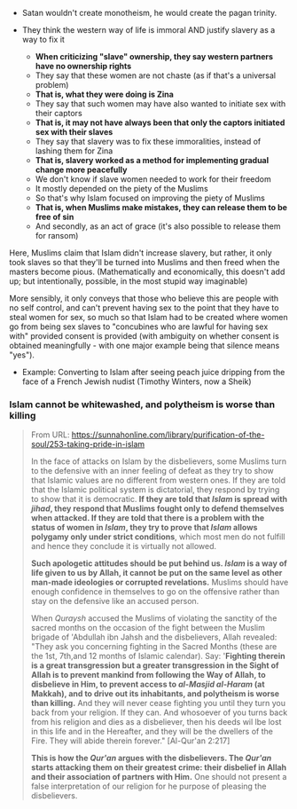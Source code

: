 - Satan wouldn't create monotheism, he would create the pagan trinity.


- They think the western way of life is immoral AND justify slavery as a way to fix it
	- **When criticizing "slave" ownership, they say western partners have no ownership rights**
	- They say that these women are not chaste (as if that's a universal problem)
	- **That is, what they were doing is Zina**
	- They say that such women may have also wanted to initiate sex with their captors
	- **That is, it may not have always been that only the captors initiated sex with their slaves**
	- They say that slavery was to fix these immoralities, instead of lashing them for Zina
	- **That is, slavery worked as a method for implementing gradual change more peacefully**
	- We don't know if slave women needed to work for their freedom
	- It mostly depended on the piety of the Muslims
	- So that's why Islam focused on improving the piety of Muslims
	- **That is, when Muslims make mistakes, they can release them to be free of sin**
	- And secondly, as an act of grace (it's also possible to release them for ransom)

Here, Muslims claim that Islam didn't increase slavery, but rather, it only took slaves so that they'll be turned into Muslims and then freed when the masters become pious. (Mathematically and economically, this doesn't add up; but intentionally, possible, in the most stupid way imaginable)

More sensibly, it only conveys that those who believe this are people with no self control, and can't prevent having sex to the point that they have to steal women for sex, so much so that Islam had to be created where women go from being sex slaves to "concubines who are lawful for having sex with" provided consent is provided (with ambiguity on whether consent is obtained meaningfully - with one major example being that silence means "yes").

- Example: Converting to Islam after seeing peach juice dripping from the face of a French Jewish nudist (Timothy Winters, now a Sheik)

### Islam cannot be whitewashed, and polytheism is worse than killing
> From URL: https://sunnahonline.com/library/purification-of-the-soul/253-taking-pride-in-islam
>
> In the face of attacks on Islam by the disbelievers, some Muslims turn to the defensive with an inner feeling of defeat as they try to show that Islamic values are no different from western ones. If they are told that the Islamic political system is dictatorial, they respond by trying to show that it is democratic. **If they are told that _Islam_ is spread with _jihad_, they respond that Muslims fought only to defend themselves when attacked. If they are told that there is a problem with the status of women in _Islam_, they try to prove that _Islam_ allows polygamy only under strict conditions**, which most men do not fulfill and hence they conclude it is virtually not allowed.
> 
> **Such apologetic attitudes should be put behind us. _Islam_ is a way of life given to us by Allah, it cannot be put on the same level as other man-made ideologies or corrupted revelations.** Muslims should have enough confidence in themselves to go on the offensive rather than stay on the defensive like an accused person.
>
> When _Quraysh_ accused the Muslims of violating the sanctity of the sacred months on the occasion of the fight between the Muslim brigade of 'Abdullah ibn Jahsh and the disbelievers, Allah revealed: "They ask you concerning fighting in the Sacred Months (these are the 1st, 7th,and 12 months of Islamic calendar). Say: '**Fighting therein is a great transgression but a greater transgression in the Sight of Allah is to prevent mankind from following the Way of Allah, to disbelieve in Him, to prevent access to _al-Masjid al-Haram_ (at Makkah), and to drive out its inhabitants, and polytheism is worse than killing.** And they will never cease fighting you until they turn you back from your religion. If they can. And whosoever of you turns back from his religion and dies as a disbeliever, then his deeds wil lbe lost in this life and in the Hereafter, and they will be the dwellers of the Fire. They will abide therein forever." [Al-Qur'an 2:217]
>
> **This is how the _Qur'an_ argues with the disbelievers. The _Qur'an_ starts attacking them on their greatest crime: their disbelief in Allah and their association of partners with Him.** One should not present a false interpretation of our religion for he purpose of pleasing the disbelievers.
